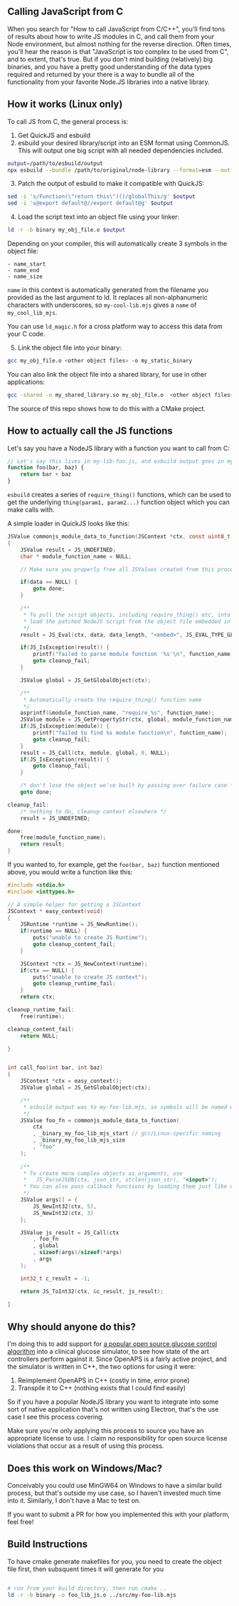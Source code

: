## Calling JavaScript from C

When you search for "How to call JavaScript from C/C++", you'll find tons of results about how to write JS modules in C, and call them from your Node environment, but almost nothing for the reverse direction. Often times, you'll hear the reason is that "JavaScript is too complex to be used from C", and to extent, that's true. But if you don't mind building (relatively) big binaries, and you have a pretty good understanding of the data types required and returned by your there is a way to bundle all of the functionality from your favorite Node.JS libraries into a native library.

## How it works (Linux only)

To call JS from C, the general process is:

1. Get QuickJS and esbuild
2. esbuild your desired library/script into an ESM format using CommonJS. This will output one big script with all needed dependencies included.
```bash
output=/path/to/esbuild/output
npx esbuild --bundle /path/to/original/node-library --format=esm --outfile="$output"
```
3. Patch the output of esbuild to make it compatible with QuickJS:

```bash
sed -i 's/Function(\"return this\")()/globalThis/g' $output
sed -i 's@export default@//export default@g' $output
```
4. Load the script text into an object file using your linker:

```bash
ld -r -b binary my_obj_file.o $output
```
Depending on your compiler, this will automatically create 3 symbols in the object file:

    - name_start
    - name_end
    - name_size

`name` in this context is automatically generated from the filename you provided as the last argument to ld. It replaces all non-alphanumeric characters with underscores, so `my-cool-lib.mjs` gives a `name` of  `my_cool_lib_mjs`.

You can use `ld_magic.h` for a cross platform way to access this data from your C code.

5. Link the object file into your binary:
```bash
gcc my_obj_file.o <other object files> -o my_static_binary
```

You can also link the object file into a shared library, for use in other applications:
```bash
gcc -shared -o my_shared_library.so my_obj_file.o  <other object files>`
```

The source of this repo shows how to do this with a CMake project.

## How to actually call the JS functions

Let's say you have a NodeJS library with a function you want to call from C:

```js
// Let's say this lives in my-lib-foo.js, and esbuild output goes in my-lib-foo.mjs
function foo(bar, baz) {
    return bar + baz
}
```

`esbuild` creates a series of `require_thing()` functions, which can be used to get the underlying `thing(param1, param2...)` function object which you can make calls with.

A simple loader in QuickJS looks like this:

```c
JSValue commonjs_module_data_to_function(JSContext *ctx, const uint8_t *data, size_t data_length, const char *function_name)
{
    JSValue result = JS_UNDEFINED;
    char * module_function_name = NULL;

    // Make sure you properly free all JSValues created from this procedure

    if(data == NULL) {
        goto done;
    }

    /**
     * To pull the script objects, including require_thing() etc, into global scope,
     * load the patched NodeJS script from the object file embedded in the binary
     */
    result = JS_Eval(ctx, data, data_length, "<embed>", JS_EVAL_TYPE_GLOBAL);

    if(JS_IsException(result)) {
        printf("failed to parse module function '%s'\n", function_name);
        goto cleanup_fail;
    }

    JSValue global = JS_GetGlobalObject(ctx);

    /**
     * Automatically create the require_thing() function name
     */
    asprintf(&module_function_name, "require_%s", function_name);
    JSValue module = JS_GetPropertyStr(ctx, global, module_function_name);
    if(JS_IsException(module)) {
        printf("failed to find %s module function\n", function_name);
        goto cleanup_fail;
    }
    result = JS_Call(ctx, module, global, 0, NULL);
    if(JS_IsException(result)) {
        goto cleanup_fail;
    }

    /* don't lose the object we've built by passing over failure case */
    goto done;

cleanup_fail:
    /* nothing to do, cleanup context elsewhere */
    result = JS_UNDEFINED;

done:
    free(module_function_name);
    return result;
}
```

If you wanted to, for example, get the `foo(bar, baz)` function mentioned above, you would write a function like this:

```c
#include <stdio.h>
#include <inttypes.h>

// A simple helper for getting a JSContext
JSContext * easy_context(void)
{
    JSRuntime *runtime = JS_NewRuntime();
    if(runtime == NULL) {
        puts("unable to create JS Runtime");
        goto cleanup_content_fail;
    }

    JSContext *ctx = JS_NewContext(runtime);
    if(ctx == NULL) {
        puts("unable to create JS context");
        goto cleanup_runtime_fail;
    }
    return ctx;

cleanup_runtime_fail:
    free(runtime);

cleanup_content_fail:
    return NULL;

}


int call_foo(int bar, int baz)
{
    JSContext *ctx = easy_context();
    JSValue global = JS_GetGlobalObject(ctx);

    /**
     * esbuild output was to my-foo-lib.mjs, so symbols will be named with my_foo_lib_mjs
     */
    JSValue foo_fn = commonjs_module_data_to_function(
        ctx
        , _binary_my_foo_lib_mjs_start // gcc/Linux-specific naming
        , _binary_my_foo_lib_mjs_size
        , "foo"
    );
    
    /**
     * To create more complex objects as arguments, use 
     *   JS_ParseJSON(ctx, json_str, strlen(json_str), "<input>");
     * You can also pass callback functions by loading them just like we loaded foo_fn
     */
    JSValue args[] = {
        JS_NewInt32(ctx, 5),
        JS_NewInt32(ctx, 3)
    };

    JSValue js_result = JS_Call(ctx
        , foo_fn
        , global
        , sizeof(args)/sizeof(*args)
        , args
    );

    int32_t c_result = -1;

    return JS_ToInt32(ctx, &c_result, js_result);
       
}
```

## Why should anyone do this?
I'm doing this to add support for [a popular open source glucose control algorithm](https://github.com/OpenAPS/oref0) into a clinical glucose simulator, to see how state of the art controllers perform against it. Since OpenAPS is a fairly active project, and the simulator is written in C++, the two options for using it were:

1. Reimplement OpenAPS in C++ (costly in time, error prone)
2. Transpile it to C++ (nothing exists that I could find easily)

So if you have a popular NodeJS library you want to integrate into some sort of native application that's not written using Electron, that's the use case I see this process covering.

Make sure you're only applying this process to source you have an appropriate license to use. I claim no responsibility for open source license violations that occur as a result of using this process.

## Does this work on Windows/Mac?
Conceivably you could use MinGW64 on Windows to have a similar build process, but that's outside my use case, so I haven't invested much time into it. Similarly, I don't have a Mac to test on.

If you want to submit a PR for how you implemented this with your platform, feel free!

## Build Instructions
To have cmake generate makefiles for you, you need to create the object file first, then subsquent times it will generate for you

```bash

# run from your build directory, then run cmake ..
ld -r -b binary -o foo_lib_js.o ../src/my-foo-lib.mjs
```
